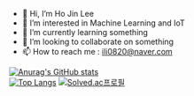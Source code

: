 - 👋 Hi, I’m Ho Jin Lee
- 👀 I’m interested in Machine Learning and IoT
- 🌱 I’m currently learning something
- 💞️ I’m looking to collaborate on something
- 📫 How to reach me : ili0820@naver.com


[![Anurag's GitHub stats](https://github-readme-stats.vercel.app/api?username=ili0820)](https://github.com/anuraghazra/github-readme-stats)
<br/>
[![Top Langs](https://github-readme-stats.vercel.app/api/top-langs/?username=ili0820&layout=compact)](https://github.com/anuraghazra/github-readme-stats) 
[![Solved.ac프로필](http://mazassumnida.wtf/api/v2/generate_badge?boj=ili0820)](https://solved.ac/ili0820)

